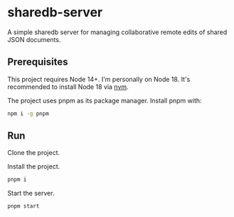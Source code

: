 # sharedb-server
A simple sharedb server for managing collaborative remote edits of shared JSON documents.

## Prerequisites

This project requires Node 14+. I'm personally on Node 18. It's recommended to install Node 18 via [nvm](https://github.com/nvm-sh/nvm).

The project uses pnpm as its package manager. Install pnpm with:

```bash
npm i -g pnpm
```

## Run

Clone the project.

Install the project.

```bash
pnpm i
```

Start the server.

```bash
pnpm start
```
